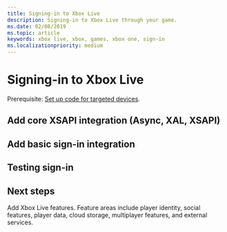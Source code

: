 ```yaml
---
title: Signing-in to Xbox Live
description: Signing-in to Xbox Live through your game.
ms.date: 02/08/2019
ms.topic: article
keywords: xbox live, xbox, games, xbox one, sign-in
ms.localizationpriority: medium
---
```

# Signing-in to Xbox Live

Prerequisite: [Set up code for targeted devices](setup-targets.md).


## Add core XSAPI integration (Async, XAL, XSAPI)



## Add basic sign-in integration





<!-- 
Notes while James recorded video:

Have your game sign-in to Xbox Live, as follows.

This page is for ID@Xbox partners.

need modules (.ar's): com.microsoft.xboxlive.aar/
....
...java.aar

Those are native calls that have to be called from the XSAPI client.  In 1902, not 1810, they are automatically included in the library within the lirbaray native calls.  Include those modules if not done auto'ly.

Incorp your XSAPI integrration files for your specific target devices.

set up your envir; initialize the java envir for this device.

Game_Integration_ini.cpp -- ...InitializeNativeEnv()

core integration: 
4 fooIntegrration .cpp  files add into your proejct, or at least a way of calling eg XAL integration for XAL iniit. Requires a specific order. 
Set up plat args for a specific java machine.  X

In init, set all this up for native XSAPI calls.

Integrate best practices shown here (XAL_Integration.cpp) into your code.  

Once you have all of that in, the only signin code you might have to include is links to any gameplay you wnat to do after signin or before signout.  in XAL_Gameplay.cpp.  That file also has ShowWebView(), to get from C++ to native java, to enact signin.

Sample shows how to welcome the user that has signed-in. 
-->

## Testing sign-in



## Next steps

Add Xbox Live features.
Feature areas include player identity, social features, player data, cloud storage, multiplayer features, and external services.
